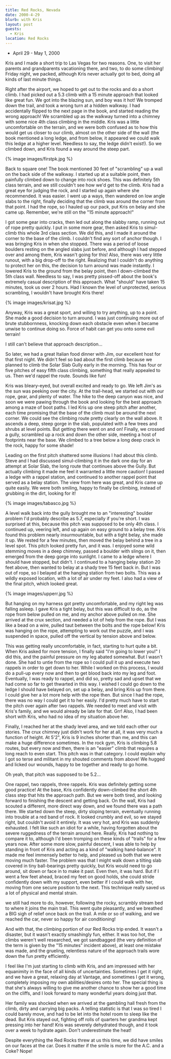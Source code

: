 ```yaml
---
title: Red Rocks, Nevada
date: 2000-4-29
blurb: with Kris
layout: post
guests:
  - Kris
location: Red Rocks
---
```


* April 29 - May 1, 2000

Kris and I made a short trip to Las Vegas for two reasons. One, to
visit her parents and grandparents vacationing there, and two, to do
some climbing! Friday night, we packed, although Kris never actually
got to bed, doing all kinds of last minute things.



Right after the airport, we hoped to get out to the rocks and do a
short climb. I had picked out a 5.3 climb with a 15 minute approach
that looked like great fun. We got into the blazing sun, and boy was
it hot! We tromped down the trail, and took a wrong turn at a hidden
walkway. I had accidentally flipped to the next page in the book, and
started reading the wrong approach! We scrambled up as the walkway
turned into a chimney with some nice 4th class climbing in the
middle. Kris was a little uncomfortable on the terrain, and we were
both confused as to how this would get us closer to our climb, almost
on the other side of the wall (the book mentioned a long ledge, and
from below, it appeared we could walk this ledge at a higher
level. Needless to say, the ledge didn't exist!). So we climbed down,
and Kris found a way around the steep part.


{% image images/firstpk.jpg %}

Back to square one! The book mentioned 30 feet of "scrambling" up a
wall on the back side of the walkway.  I started up at a suitable
point, then painfully climbed down to change into rock shoes. This was
definitely 5th class terrain, and we still couldn't see how we'd get
to the climb. Kris had a great eye for judging the rock, and I started
up again where she recommended. It was easier. I went up a ways, then
wandered on low angle slabs to the right, finally deciding that the
climb was around the corner from that point.  I had the rope, so I
hauled up our pack, put Kris on belay and she came up. Remember, we're
still on the "15 minute approach!"



I got some gear into cracks, then led out along the slabby ramp,
running out of rope pretty quickly. I put in some more gear, then
asked Kris to simul-climb this whole 3rd class section. We did this,
and I made it around the corner to the base of the climb. I couldn't
find any sort of anchor though. I was bringing Kris in when she
stopped. There was a period of loose boulders resting on the angled
slabs just before, and although I had stepped over and among them,
Kris wasn't going for this! Also, there was very little runout, with a
big drop-off to the right. Realizing that I couldn't do anything to
protect her on this, the decision to turn around was made instantly. I
lowered Kris to the ground from the belay point, then I down-climbed
the 5th class wall. Needless to say, I was pretty pissed-off about the
book's extremely casual description of this approach. What "should"
have taken 15 minutes, took us over 2 hours. Had I known the level of
unprotected, serious scrambling, I wouldn't have brought Kris there!


{% image images/krisat.jpg %}

Anyway, Kris was a great sport, and willing to try anything, up to a
point. She made a good decision to turn around. I was just continuing
more out of brute stubbornness, knocking down each obstacle even when
it became unwise to continue doing so. Force of habit can get you onto
some evil terrain!



I still can't believe that approach description...



So later, we had a great Italian food dinner with Jim, our excellent
host for that first night. We didn't feel so bad about the first climb
because we planned to climb the Solar Slab Gully early in the morning.
This has four or five pitches of easy fifth class climbing, something
that really appealed to us. Then we'd rappel the route. Sounds like
fun!



Kris was bleary-eyed, but overall excited and ready to go. We left
Jim's as the sun was peeking over the city.  At the trail-head, we
started out with our rope, gear, and plenty of water. The hike to the
deep canyon was nice, and soon we were pawing through the book and
looking for the best approach among a maze of boot paths. I led Kris
up one steep pitch after another, each time promising that the base of
the climb must be around the next corner. We could see the climbing
route pretty clearly on the wall above.  It ascends a deep, steep
gorge in the slab, populated with a few trees and shrubs at level
points.  But getting there went on and on! Finally, we crossed a
gully, scrambled up a rock and down the other side, meeting a host of
footprints near the base. We climbed to a tree below a long deep crack
in the rock, happy for some shade!


Leading on the first pitch shattered some illusions I had about this
climb. Steve and I had discussed simul-climbing it in the dark one day
for an attempt at Solar Slab, the long route that continues above the
Gully.  But actually climbing it made me feel it warranted a little
more caution! I passed a ledge with a rappel station, and continued to
another rappel point that served as a belay station. The view from
here was great, and Kris came up quite easily. We were both smiling,
happy to finally be climbing, instead of grubbing in the dirt, looking
for it!


{% image images/tabasco.jpg %}

A level walk back into the gully brought me to an "interesting"
boulder problem I'd probably describe as 5.7, especially if you're
short. I was surprised at this, because this pitch was supposed to be
only 4th class.  I continued up, veering left, and up again on easy
ground to a belay tree. Kris found this problem nearly insurmountable,
but with a tight belay, she made it up. We rested for a few minutes,
then moved the belay behind a tree in a level spot. This pitch looked
pretty fun, and it was. I enjoyed some wild stemming moves in a deep
chimney, passed a boulder with slings on it, then emerged from the
deep gorge into sunlight. I came to a ledge where I should have
stopped, but didn't. I continued to a hanging belay station 20 feet
above, then wanted to belay at a shady tree 15 feet back in. But I was
out of rope, so I belayed at the hanging station from two bolts. This
was a wildly exposed location, with a lot of air under my feet. I also
had a view of the final pitch, which looked great.

{% image images/upperr.jpg %}


But hanging on my harness got pretty uncomfortable, and my right leg
was falling asleep. I gave Kris a tight belay, but this was difficult
to do, as the rope from below pulled on me, and my anchor above pulled
on me. She arrived at the crux section, and needed a lot of help from
the rope. But I was like a bead on a wire, pulled taut between the
bolts and the rope below! Kris was hanging on the rope, attempting to
work out the puzzle, and I was suspended in space, pulled off the
vertical by tension above and below.



This was getting really uncomfortable, in fact, starting to hurt quite
a bit. When Kris asked for more tension, I finally said "I'm going to
lower you!" I did this, and the painful pressure on my leg abated
somewhat. But I wasn't done. She had to untie from the rope so I could
pull it up and execute two rappels in order to get down to her. While
I worked on this process, I would do a pull-up every now and then to
get blood back into my leg and foot. Eventually, I was ready to
rappel, and did so, pretty sad and upset that we had come so far to
get thwarted in this way. I wished I could go down to the ledge I
should have belayed on, set up a belay, and bring Kris up from
there. I could give her a lot more help with the rope then. But since
I had the rope, there was no way I could get it to her easily.  I'd
pretty much have to start the pitch over again after two rappels. We
needed to meet and visit with Kris's family, and we would already be
late for that. Grr! Also, I had been short with Kris, who had no idea
of my situation above her.



Finally, I reached her at the shady level area, and we told each other
our stories. The crux chimney just didn't work for her at all, it was
very much a function of height. At 5'2", Kris is 9 inches shorter than
me, and this can make a huge difference sometimes. In the rock gym,
Kris is climbing 5.8 routes, but every now and then, there is an
"easier" climb that requires a long reach to even start. This pitch
was in that category. I could explain why I got so terse and militant
in my shouted comments from above!  We hugged and licked our wounds,
happy to be together and ready to go home.



Oh yeah, that pitch was supposed to be 5.2...



One rappel, two rappels, three rappels. Kris was definitely getting
some good practice! At the base, Kris confidently down-climbed the
short 4th class step that hits the approach path. But we were both
tired, and looking forward to finishing the descent and getting
back. On the wall, Kris had scouted a different, more direct way down,
and we found there was a path there. We started down the steep, dirty
sloping terrain, eventually running into trouble at a red band of
rock. It looked crumbly and evil, so we stayed right, but couldn't
avoid it entirely. It was very hot, and Kris was suddenly exhausted.
I felt like such an idiot for a while, having forgotten about the
severe ruggedness of the terrain around here. Really, Kris had nothing
to compare it to, although I'd been tromping on these kinds of
"trails" for a few years now. After some more slow, painful descent, I
was able to help by standing in front of Kris and acting as a kind of
"walking hand-balance". It made me feel immensely better to help, and
pleased us both that we were moving much faster. The problem was that
I might walk down a tilting slab covered in tiny ball-bearings pretty
quickly, but Kris would need to go around, sit down or face in to make
it past. Even then, it was hard. But if I went a few feet ahead,
braced my feet on good holds, she could stride confidently down with
my support, even better if I could walk with her, moving from one
secure position to the next. This technique really saved us a lot of
physical and mental strain.



we still had more to do, however, following the rocky, scrambly stream
bed to where it joins the main trail. This went quite pleasantly, and
we breathed a BIG sigh of relief once back on the trail. A mile or so
of walking, and we reached the car, never so happy for air
conditioning!



And with that, the climbing portion of our Red Rocks trip ended. It
wasn't a disaster, but it wasn't exactly smashingly fun, either. It
was too hot, the climbs weren't well researched, we got sandbagged
(the very definition of the term is given by the "15 minutes" incident
above), at least one mistake was made, and the grueling, relentless
nature of the approach trails wore down the fun pretty efficiently.



I feel like I'm just starting to climb with Kris, and am impressed
with her equanimity in the face of all kinds of
uncertainties. Sometimes I get it right, and we have a great, relaxing
day at Vantage, and sometimes I get it wrong, completely imposing my
own abilities/desires onto her. The special thing is that she's always
willing to give me another chance to show her a good time on the
cliffs, and I look forward to many wonderful years doing just that.



Her family was shocked when we arrived at the gambling hall fresh from
the climb, dirty and carrying big packs.  A telling statistic is that
I was so tired I could barely move, and had to be let into the hotel
room to sleep like the dead. But Kris stayed out, fighting off rolls
of quarters her grandma kept pressing into her hand! Kris was severely
dehydrated though, and it took over a week to hydrate again. Don't
underestimate the heat!



Despite everything the Red Rocks threw at us this time, we did have
smiles on our faces at the car. Does it matter if the smile is more
for the A.C. and a Coke? Nope!





